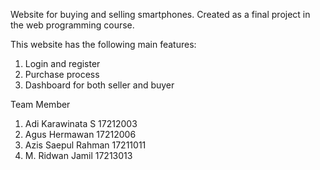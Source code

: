 Website for buying and selling smartphones. Created as a final project in the web programming course.

This website has the following main features:
1. Login and register
2. Purchase process
3. Dashboard for both seller and buyer

Team Member
1. Adi Karawinata S 17212003
2. Agus Hermawan 17212006
3. Azis Saepul Rahman 17211011
4. M. Ridwan Jamil 17213013

